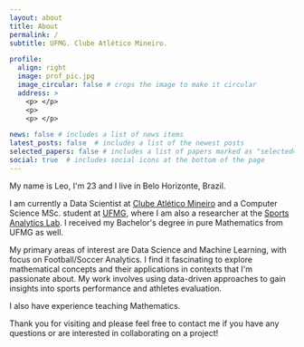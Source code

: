 ```yaml
---
layout: about
title: About
permalink: /
subtitle: UFMG. Clube Atlético Mineiro.

profile:
  align: right
  image: prof_pic.jpg
  image_circular: false # crops the image to make it circular
  address: >
    <p> </p>
    <p>
    <p> </p>

news: false # includes a list of news items
latest_posts: false  # includes a list of the newest posts
selected_papers: false # includes a list of papers marked as "selected={true}"
social: true  # includes social icons at the bottom of the page
---
```


My name is Leo, I'm 23 and I live in Belo Horizonte, Brazil. 

I am currently a Data Scientist at <a href='https://twitter.com/atletico/'>Clube Atlético Mineiro</a> and a Computer Science MSc. student at <a href='https://ufmg.br/'>UFMG</a>, where I am also a researcher at the <a href='https://salabufmg.github.io'>Sports Analytics Lab</a>. I received my Bachelor's degree in pure Mathematics from UFMG as well.

My primary areas of interest are Data Science and Machine Learning, with focus on Football/Soccer Analytics. I find it fascinating to explore mathematical concepts and their applications in contexts that I'm passionate about. My work involves using data-driven approaches to gain insights into sports performance and athletes evaluation. 

I also have experience teaching Mathematics.

Thank you for visiting and please feel free to contact me if you have any questions or are interested in collaborating on a project!